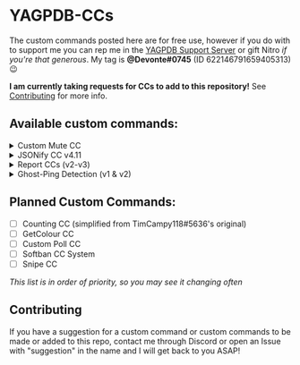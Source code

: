 # YAGPDB-CCs
The custom commands posted here are for free use, however if you do with to support me you can rep me in the [YAGPDB Support Server](https://discord.com/invite/4udtcA5) or gift Nitro *if you're that generous*. My tag is **@Devonte#0745** (ID 622146791659405313) 😉

**I am currently taking requests for CCs to add to this repository!** See [Contributing](#Contributing) for more info.

## Available custom commands:

<details>
  <summary>Custom Mute CC</summary>
  <br>
  A selective channel mute custom command that works just like it sounds. It can be edited to also send messages in Mod-Log channels when used.
  *Note:* this CC is no longer supported as there are more efficient versions of this code. Eventually, when there are more CCs added to this repository, this custom command will be removed.
  </br>
</details>

<details>
  <summary>JSONify CC v4.11</summary>
  <br>
  Converts and outputs JSON format of messages, as well as IDs, message types, message snowflake, (etc). See README.md for more info.
  </br>
</details>

<details>
  <summary>Report CCs (v2-v3)</summary>
  <br>
  A fully functioning reports system with reaction interactions, database storage, and admin commands. You can find out more info in the README.md
  </br>
</details>

<details>
  <summary>Ghost-Ping Detection (v1 & v2)</summary>
  <br>
  An accurate ghost-ping detection custom command with optional double checks, mention checks (for edited messages) and more. Ghost-Ping CCs are purposefully made to be easily edited / interchangeable, see README.md fore more info.
  </br>
</details>

## Planned Custom Commands:

- [ ] Counting CC (simplified from TimCampy118#5636's original)
- [ ] GetColour CC
- [ ] Custom Poll CC
- [ ] Softban CC System
- [ ] Snipe CC

*This list is in order of priority, so you may see it changing often*

## Contributing
If you have a suggestion for a custom command or custom commands to be made or added to this repo, contact me through Discord or open an Issue with "suggestion" in the name and I will get back to you ASAP!
